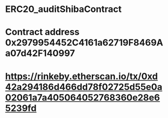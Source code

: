 # ERC20_auditShibaContract
# Contract address 0x2979954452C4161a62719F8469Aa07d42F140997
# https://rinkeby.etherscan.io/tx/0xd42a294186d466dd78f02725d55e0a02061a7a405064052768360e28e65239fd
